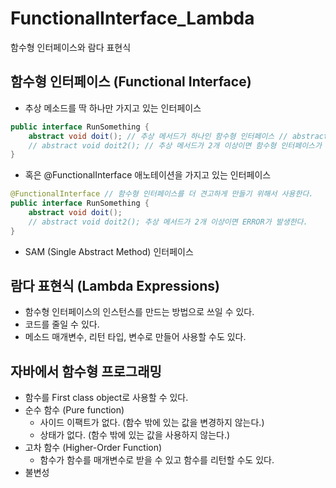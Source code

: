 # FunctionalInterface_Lambda
함수형 인터페이스와 람다 표현식

## 함수형 인터페이스 (Functional Interface) ##
- 추상 메소드를 딱 하나만 가지고 있는 인터페이스
````java
public interface RunSomething {
	abstract void doit(); // 추상 메서드가 하나인 함수형 인터페이스 // abstract 생략가능
	// abstract void doit2(); // 추상 메서드가 2개 이상이면 함수형 인터페이스가 아니다.
}
````
- 혹은 @FunctionalInterface 애노테이션을 가지고 있는 인터페이스
````java
@FunctionalInterface // 함수형 인터페이스를 더 견고하게 만들기 위해서 사용한다.
public interface RunSomething {
	abstract void doit();
	// abstract void doit2(); 추상 메서드가 2개 이상이면 ERROR가 발생한다.
}
````
- SAM (Single Abstract Method) 인터페이스

## 람다 표현식 (Lambda Expressions) ##
- 함수형 인터페이스의 인스턴스를 만드는 방법으로 쓰일 수 있다.
- 코드를 줄일 수 있다.
- 메소드 매개변수, 리턴 타입, 변수로 만들어 사용할 수도 있다.

## 자바에서 함수형 프로그래밍 ##
- 함수를 First class object로 사용할 수 있다.
- 순수 함수 (Pure function)
    + 사이드 이팩트가 없다. (함수 밖에 있는 값을 변경하지 않는다.)
    + 상태가 없다. (함수 밖에 있는 값을 사용하지 않는다.)
- 고차 함수 (Higher-Order Function)
    + 함수가 함수를 매개변수로 받을 수 있고 함수를 리턴할 수도 있다.
- 불변성
